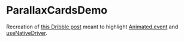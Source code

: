 # ParallaxCardsDemo
Recreation of [this Dribble post](https://dribbble.com/shots/2518516-Nike-Promotion-Ads-Parallax-Effect) meant to highlight [Animated.event](http://facebook.github.io/react-native/releases/0.47/docs/animated.html#event) and [useNativeDriver](http://facebook.github.io/react-native/releases/0.47/docs/animated.html#using-the-native-driver).
